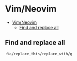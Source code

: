# Vim/Neovim
<!--ts-->
* [Vim/Neovim](vim.md#vimneovim)
   * [Find and replace all](vim.md#find-and-replace-all)

<!-- Added by: runner, at: Wed May 26 08:07:24 UTC 2021 -->

<!--te-->

## Find and replace all
```vim
:%s/replace_this/replace_with/g
```
